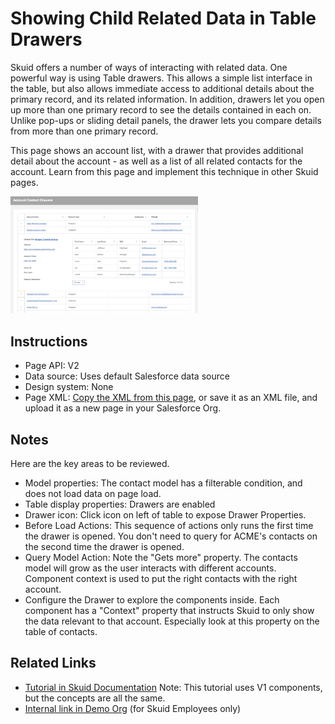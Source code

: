 # Showing Child Related Data in Table Drawers

Skuid offers a number of ways of interacting with related data.  One powerful way is using Table drawers. This allows a simple list interface in the table, but also allows immediate access to additional details about the primary record, and its related information. In addition, drawers let you open up more than one primary record to see the details contained in each on. Unlike pop-ups or sliding detail panels,  the drawer lets you compare details from more than one primary record. 

This page shows an account list, with a drawer that provides additional detail about the account - as well as a list of all related contacts for the account. Learn from this page and implement this technique in other Skuid pages.


<img src="AccountContactDrawers.png" width="300"></img>

## Instructions  
- Page API:  V2
- Data source: Uses default Salesforce data source
- Design system: None 
- Page XML:  [Copy the XML from this page](AccountChildrenTableDrawers.xml), or save it as an XML file, and upload it as a new page in your Salesforce Org.  

## Notes
Here are the key areas to be reviewed. 
-  Model properties: The contact model has a filterable condition,  and does not load data on page load. 
-  Table display properties: Drawers are enabled
-  Drawer icon:  Click icon on left of table to expose Drawer Properties. 
-  Before Load Actions: This sequence of actions only runs the first time the drawer is opened.  You don't need to query for ACME's contacts on the second time the drawer is opened.  
-  Query Model Action: Note the "Gets more" property.  The contacts model will grow as the user interacts with different accounts. Component context is used to put the right contacts with the right account. 
-  Configure the Drawer to explore the components inside.  Each component has a "Context" property that instructs Skuid to only show the data relevant to that account.  Especially look at this property on the table of contacts.

## Related Links

- [Tutorial in Skuid Documentation](https://docs.skuid.com/latest/v1/en/skuid/components/original/drawers/)  Note:  This tutorial uses V1 components,  but the concepts are all the same. 
- [Internal link in Demo Org](https://skuid-demo--skuid.na37.visual.force.com/apex/skuid__ui?page=Account_Children_Table_Drawers) (for Skuid Employees only)